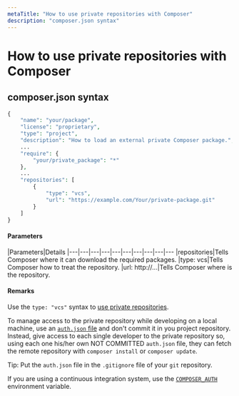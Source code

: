 ```yaml
---
metaTitle: "How to use private repositories with Composer"
description: "composer.json syntax"
---
```


# How to use private repositories with Composer



## composer.json syntax


```php
{
    "name": "your/package",
    "license": "proprietary",
    "type": "project",
    "description": "How to load an external private Composer package.",
    ...
    "require": {
        "your/private_package": "*"
    },
    ...
    "repositories": [
        {
            "type": "vcs",
            "url": "https://example.com/Your/private-package.git"
        }
    ]
}

```



#### Parameters


|Parameters|Details
|---|---|---|---|---|---|---|---|---|---
|repositories|Tells Composer where it can download the required packages.
|type: vcs|Tells Composer how to treat the repository.
|url: http://...|Tells Composer where is the repository.



#### Remarks


Use the `type: "vcs"` syntax to [use private repositories](https://getcomposer.org/doc/05-repositories.md#using-private-repositories).

To manage access to the private repository while developing on a local machine, use an [`auth.json` file](https://getcomposer.org/doc/articles/http-basic-authentication.md) and don't commit it in you project repository. Instead, give access to each single developer to the private repository so, using each one his/her own NOT COMMITTED `auth.json` file, they can fetch the remote repository with `composer install` or `composer update`.

Tip: Put the `auth.json` file in the `.gitignore` file of your `git` repository.

If you are using a continuous integration system, use the [`COMPOSER_AUTH`](https://getcomposer.org/doc/03-cli.md#composer-auth) environment variable.

